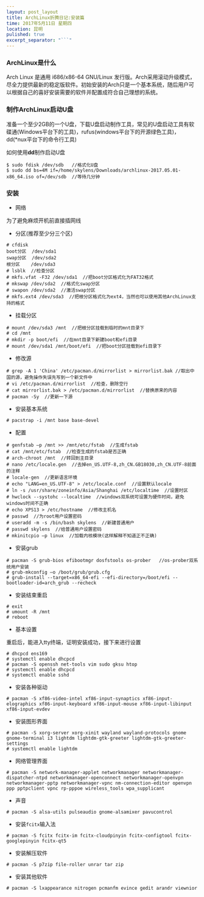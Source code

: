 ```yaml
---
layout: post_layout
title: ArchLinux折腾日记:安装篇
time: 2017年5月11日 星期四
location: 昆明
pulished: true
excerpt_separator: "```"
---
```


### **ArchLinux是什么**

Arch Linux 是通用 i686/x86-64 GNU/Linux 发行版。Arch采用滚动升级模式，尽全力提供最新的稳定版软件。初始安装的Arch只是一个基本系统，随后用户可以根据自己的喜好安装需要的软件并配置成符合自己理想的系统。

### **制作ArchLinux启动U盘**

准备一个至少2GB的一个U盘，下载U盘启动制作工具，常见的U盘启动工具有软碟通(Windows平台下的工具)，rufus(windows平台下的开源绿色工具)，dd(*nux平台下的命令行工具)

如何使用**dd**制作启动U盘

```shell
$ sudo fdisk /dev/sdb   //格式化U盘
$ sudo dd bs=4M if=/home/skylens/Downloads/archlinux-2017.05.01-x86_64.iso of=/dev/sdb  //等待几分钟
```

### **安装**

- 网络

为了避免麻烦开机前直接插网线

- 分区(推荐至少分三个区)

```shell
# cfdisk
boot分区  /dev/sda1
swap分区  /dev/sda2
根分区    /dev/sda3
# lsblk  //检查分区
# mkfs.vfat -F32 /dev/sda1  //把boot分区格式化为FAT32格式
# mkswap /dev/sda2  //格式化swap分区
# swapon /dev/sda2  //激活swap分区
# mkfs.ext4 /dev/sda3  //把根分区格式化为ext4，当然也可以使用其他ArchLinux支持的格式
```

- 挂载分区

```shell
# mount /dev/sda3 /mnt  //把根分区挂载到临时的mnt目录下
# cd /mnt
# mkdir -p boot/efi  //在mnt目录下新建boot和efi目录
# mount /dev/sda1 /mnt/boot/efi  //把boot分区挂载到efi目录下
```

- 修改源

```shell
# grep -A 1 'China' /etc/pacman.d/mirrorlist > mirrorlist.bak //取出中国的源，避免操作失误先写到一个新文件中
# vi /etc/pacman.d/mirrorlist  //检查，删除空行
# cat mirrorlist.bak > /etc/pacman.d/mirrorlist  //替换原来的内容
# pacman -Sy  //更新一下源
```

- 安装基本系统

```shell
# pacstrap -i /mnt base base-devel
```

- 配置

```shell
# genfstab –p /mnt >> /mnt/etc/fstab  //生成fstab
# cat /mnt/etc/fstab  //检查生成的fstab是否正确
# arch-chroot /mnt  //转回到主目录
# nano /etc/locale.gen  //去掉en_US.UTF-8,zh_CN.GB18030,zh_CN.UTF-8前面 的注释
# locale-gen  //更新语言环境
# echo "LANG=en_US.UTF-8" > /etc/locale.conf  //设置默认locale
# ln -s /usr/share/zoneinfo/Asia/Shanghai /etc/localtime  //设置时区
# hwclock --systohc --localtime  //windows双系统可设置为硬件时间，避免windows时间不正确
# echo XPS13 > /etc/hostname  //修改主机名
# passwd  //为root用户设置密码
# useradd -m -s /bin/bash skylens  //新建普通用户
# passwd skylens  //给普通用户设置密码
# mkinitcpio –p linux  //加载内核模块(这样解释不知道正不正确)
```

- 安装grub

```shell
# pacman -S grub-bios efibootmgr dosfstools os-prober   //os-prober双系统用户安装
# grub-mkconfig –o /boot/grub/grub.cfg
# grub-install --target=x86_64-efi --efi-directory=/boot/efi --bootloader-id=arch_grub --recheck
```

- 安装结束重启

```shell
# exit
# umount -R /mnt
# reboot
```

- 基本设置

重启后，能进入tty终端，证明安装成功，接下来进行设置

```shell
# dhcpcd ens169
# systemctl enable dhcpcd
# pacman -S openssh net-tools vim sudo gksu htop
# systemctl enable dhcpcd
# systemctl enable sshd
```

- 安装各种驱动

```shell
# pacman -S xf86-video-intel xf86-input-synaptics xf86-input-elographics xf86-input-keyboard xf86-input-mouse xf86-input-libinput xf86-input-evdev
```

- 安装图形界面

```shell
# pacman -S xorg-server xorg-xinit wayland wayland-protocols gnome gnome-terminal i3 lightdm lightdm-gtk-greeter lightdm-gtk-greeter-settings
# systemctl enable lightdm
```

- 网络管理界面

```shell
# pacman -S network-manager-applet networkmanager networkmanager-dispatcher-ntpd networkmanager-openconnect networkmanager-openvpn networkmanager-pptp networkmanager-vpnc nm-connection-editor openvpn ppp pptpclient vpnc rp-pppoe wireless_tools wpa_supplicant
```

- 声音

```shell
# pacman -S alsa-utils pulseaudio gnome-alsamixer pavucontrol
```

- 安装`fcitx`输入法

```shell
# pacman -S fcitx fcitx-im fcitx-cloudpinyin fcitx-configtool fcitx-googlepinyin fcitx-qt5
```

- 安装解压软件

```shell
# pacman -S p7zip file-roller unrar tar zip
```

- 安装其他软件

```shell
# pacman -S lxappearance nitrogen pcmanfm evince gedit arandr viewnior
```